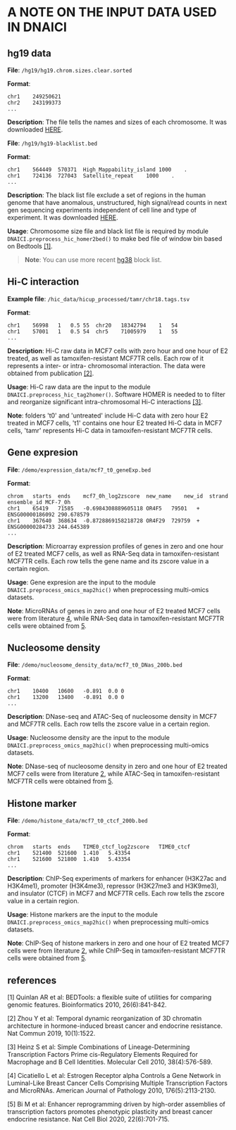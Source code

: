 # A NOTE ON THE INPUT DATA USED IN DNAICI


## hg19 data

**File**: `/hg19/hg19.chrom.sizes.clear.sorted`

**Format**:

```
chr1	249250621
chr2	243199373
...
```

**Description**: The file tells the names and sizes of each chromosome. It was downloaded [HERE](https://hgdownload.cse.ucsc.edu/goldenpath/hg19/bigZips/).

**File**: `/hg19/hg19-blacklist.bed`

**Format**:

```
chr1	564449	570371	High_Mappability_island	1000	.
chr1	724136	727043	Satellite_repeat	1000	.
...
```

**Description**: The black list file exclude a set of regions in the human genome that have anomalous, unstructured, high signal/read counts in next gen sequencing experiments independent of cell line and type of experiment. It was downloaded [HERE](https://www.encodeproject.org/annotations/ENCSR636HFF/).

**Usage**: Chromosome size file and black list file is required by module `DNAICI.preprocess_hic_homer2bed()` to make bed file of window bin based on Bedtools [[1]](https://academic.oup.com/bioinformatics/article/26/6/841/244688).

> **Note**: You can use more recent [hg38](https://www.nature.com/articles/s41598-019-45839-z) block list.


## Hi-C interaction

**Example file**: `/hic_data/hicup_processed/tamr/chr18.tags.tsv`

**Format**:

```
chr1	56998	1	0.5	55	chr20	18342794	1	54
chr1	57001	1	0.5	54	chr5	71005979	1	55
...
```

**Description**: Hi-C raw data in MCF7 cells with zero hour and one hour of E2 treated, as well as tamoxifen-resistant MCF7TR cells. Each row of it represents a inter- or intra- chromosomal interaction. The data were obtained from publication [[2]](https://www.nature.com/articles/s41467-019-09320-9).

**Usage**: Hi-C raw data are the input to the module `DNAICI.preprocess_hic_tag2homer()`. Software HOMER is needed to to filter and reorganize significant intra-chromosomal Hi-C interactions [[3]](https://www.cell.com/molecular-cell/pdf/S1097-2765(10)00366-7.pdf).

**Note**: folders 't0' and 'untreated' include Hi-C data with zero hour E2 treated in MCF7 cells, 't1' contains one hour E2 treated Hi-C data in MCF7 cells, 'tamr' represents Hi-C data in tamoxifen-resistant MCF7TR cells.


## Gene expresion

**File**: `/demo/expression_data/mcf7_t0_geneExp.bed`

**Format**:

```
chrom	starts	ends	mcf7_0h_log2zscore	new_name	new_id	strand	ensemble_id	MCF-7_0h
chr1	65419	71585	-0.6984308889605118	OR4F5	79501	+	ENSG00000186092	290.678579
chr1	367640	368634	-0.8728869158218728	OR4F29	729759	+	ENSG00000284733	244.645389
...
```

**Description**: Microarray expression profiles of genes in zero and one hour of E2 treated MCF7 cells, as well as RNA-Seq data in tamoxifen-resistant MCF7TR cells. Each row tells the gene name and its zscore value in a certain region.

**Usage**: Gene expresion are the input to the module `DNAICI.preprocess_omics_map2hic()` when preprocessing multi-omics datasets.

**Note**: MicroRNAs of genes in zero and one hour of E2 treated MCF7 cells were from literature [4](https://www.sciencedirect.com/science/article/pii/S0002944010600090), while RNA-Seq data in tamoxifen-resistant MCF7TR cells were obtained from [5](https://www.nature.com/articles/s41556-020-0514-z).


## Nucleosome density

**File**: `/demo/nucleosome_density_data/mcf7_t0_DNas_200b.bed`

**Format**:

```
chr1	10400	10600	-0.891	0.0	0
chr1	13200	13400	-0.891	0.0	0
...
```

**Description**: DNase-seq and ATAC-Seq of nucleosome density in MCF7 and MCF7TR cells. Each row tells the zscore value in a certain region.

**Usage**: Nucleosome density are the input to the module `DNAICI.preprocess_omics_map2hic()` when preprocessing multi-omics datasets.

**Note**: DNase-seq of nucleosome density in zero and one hour of E2 treated MCF7 cells were from literature [2](https://www.nature.com/articles/s41467-019-09320-9), while ATAC-Seq in tamoxifen-resistant MCF7TR cells were obtained from [5](https://www.nature.com/articles/s41556-020-0514-z).


## Histone marker

**File**: `/demo/histone_data/mcf7_t0_ctcf_200b.bed`

**Format**:

```
chrom	starts	ends	TIME0_ctcf_log2zscore	TIME0_ctcf
chr1	521400	521600	1.410	5.43354
chr1	521600	521800	1.410	5.43354
...
```

**Description**: ChIP-Seq experiments of markers for enhancer (H3K27ac and H3K4me1), promoter (H3K4me3), repressor (H3K27me3 and H3K9me3), and insulator (CTCF) in MCF7 and MCF7TR cells. Each row tells the zscore value in a certain region.

**Usage**: Histone markers are the input to the module `DNAICI.preprocess_omics_map2hic()` when preprocessing multi-omics datasets.

**Note**: ChIP-Seq of histone markers in zero and one hour of E2 treated MCF7 cells were from literature [2](https://www.nature.com/articles/s41467-019-09320-9), while ChIP-Seq in tamoxifen-resistant MCF7TR cells were obtained from [5](https://www.nature.com/articles/s41556-020-0514-z).


## references

[1] Quinlan AR et al: BEDTools: a flexible suite of utilities for comparing genomic features. Bioinformatics 2010, 26(6):841-842.

[2] Zhou Y et al: Temporal dynamic reorganization of 3D chromatin architecture in hormone-induced breast cancer and endocrine resistance. Nat Commun 2019, 10(1):1522.

[3] Heinz S et al: Simple Combinations of Lineage-Determining Transcription Factors Prime cis-Regulatory Elements Required for Macrophage and B Cell Identities. Molecular Cell 2010, 38(4):576-589.

[4] Cicatiello L et al: Estrogen Receptor alpha Controls a Gene Network in Luminal-Like Breast Cancer Cells Comprising Multiple Transcription Factors and MicroRNAs. American Journal of Pathology 2010, 176(5):2113-2130.

[5] Bi M et al: Enhancer reprogramming driven by high-order assemblies of transcription factors promotes phenotypic plasticity and breast cancer endocrine resistance. Nat Cell Biol 2020, 22(6):701-715.







